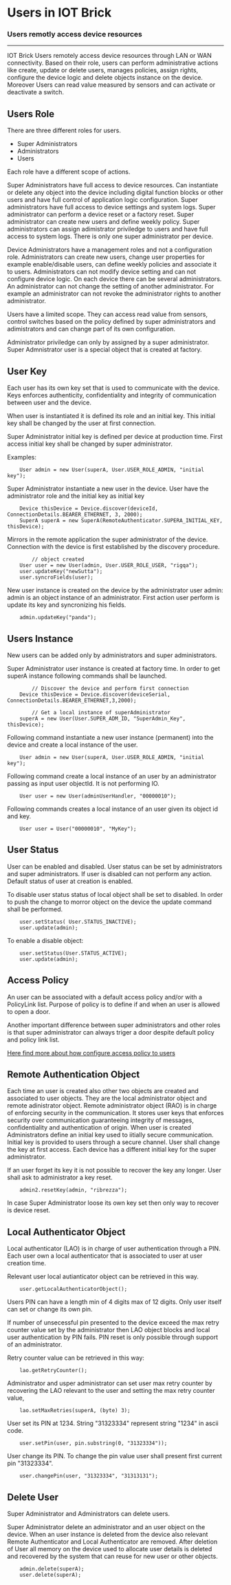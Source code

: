 # Users in IOT Brick

### Users remotly access device resources

---

IOT Brick Users remotely access device resources through LAN or WAN connectivity. Based on their role, users can perform administrative actions like create, update or delete users, manages policies, assign rights, configure the device logic and delete objects instance on the device. Moreover Users can read value measured by sensors and can activate or deactivate a switch.

## Users Role
There are three different roles for users.

- Super Administrators
- Administrators
- Users

Each role have a different scope of actions.

Super Administrators have full access to device resources. Can instantiate or delete any object into the device including digital function blocks or other users and have full control of application logic configuration. Super administrators have full access to device settings and system logs. Super administrator can perform a device reset or a factory reset. Super administrator can create new users and define weekly policy. Super administrators can assign adimistrator priviledge to users and have full access to system logs. There is only one super administrator per device. 

Device Administrators have a management roles and not a configuration role. Administrators can create new users, change user properties for example enable/disable users, can define weekly policies and associate it to users. Administrators can not modify device setting and can not configure device logic. On each device there can be several administrators. An administrator can not change the setting of another administrator. For example an administrator can not revoke the administrator rights to another administrator.

Users have a limited scope. They can access read value from sensors, control switches based on the policy defined by super administrators and adimistrators and can change part of its own configuration.

Administrator priviledge can only by assigned by a super administrator.
Super Admnistrator user is a special object that is created at factory.

## User Key
Each user has its own key set that is used to communicate with the device. Keys enforces authenticity, confidentiality and integrity of communication between user and the device.

When user is instantiated it is defined its role and an initial key. This initial key shall be changed by the user at first connection.

Super Administrator initial key is defined per device at production time. First access initial key shall be changed by super administrator.

Examples:
```
	User admin = new User(superA, User.USER_ROLE_ADMIN, "initial key");
```	

Super Administrator instantiate a new user in the device. User have the administrator role and the initial key as initial key

```
	Device thisDevice = Device.discover(deviceId, ConnectionDetails.BEARER_ETHERNET, 3, 2000);
	SuperA superA = new SuperA(RemoteAuthenticator.SUPERA_INITIAL_KEY, thisDevice);
```

Mirrors in the remote application the super administrator of the device. Connection with the device is first established by the discovery procedure.

```
		// object created
	User user = new User(admin, User.USER_ROLE_USER, "rigqa");
	user.updateKey("newSutta");
	user.syncroFields(user);
```
New user instance is created on the device by the administrator user admin: admin is an object instance of an administrator.  First action user perform is update its key and syncronizing his fields.

```
	admin.updateKey("panda");
```
## Users Instance
New users can be added only by administrators and super administrators.

Super Administrator user instance is created at factory time. In order to get superA instance following commands shall be launched.

```
		// Discover the device and perform first connection
	Device thisDevice = Device.discover(deviceSerial, ConnectionDetails.BEARER_ETHERNET,3,2000);     
	
		// Get a local instance of superAdministrator
	superA = new User(User.SUPER_ADM_ID, "SuperAdmin_Key", thisDevice);  
```

Following command instantiate a new user instance (permanent) into the device and create a local instance of the user.
```
	User admin = new User(superA, User.USER_ROLE_ADMIN, "initial key");
```

Following command create a local instance of an user by an administrator passing as input user objectId. It is not performing IO.
```
	User user = new User(adminUserHandler, "00000010");
```

Following commands creates a local instance of an user given its object id and key.
```
	User user = User("00000010", "MyKey");
```
## User Status
User can be enabled and disabled. User status can be set by administrators and super administrators. If user is disabled can not perform any action. Default status of user at creation is enabled.

To disable user status status of local object shall be set to disabled. In order to push the change to morror object on the device the update command shall be performed.

```                      
	user.setStatus( User.STATUS_INACTIVE);
	user.update(admin);
```
To enable a disable object:
```
	user.setStatus(User.STATUS_ACTIVE);
	user.update(admin);
```
## Access Policy
An user can be associated with a default access policy and/or with a PolicyLink list. Purpose of policy is to define if and when an user is allowed to open a door.

Another important difference between super administrators and other roles is that super administrator can always triger a door despite default policy and policy link list.

[Here find more about how configure access policy to users](md/ACCESS_POLICY.md)

## Remote Authentication Object
Each time an user is created also other two objects are created and associated to user objects. They are the local administrator object and remote adinistrator object.
Remote administrator object (RAO) is in charge of enforcing security in the communication. It stores user keys that enforces security over communication guaranteeing integrity of messages, confidentiality and authentication of origin.
When user is created Administrators define an initial key used to iitially secure communication. Initial key is provided to users through a secure channel. User shall change the key at first access.
Each device has a different initial key for the super administrator.

If an user forget its key it is not possible to recover the key any longer. User shall ask to administrator a key reset.

```
	admin2.resetKey(admin, "ribrezza");
```

In case Super Administrator loose its own key set then only way to recover is device reset.

## Local Authenticator Object
Local authenticator (LAO) is in charge of user authentication through a PIN. Each user own a local authenticator that is associated to user at user creation time.

Relevant user local autianticator object can be retrieved in this way.
```
	user.getLocalAuthenticatorObject();
```

Users PIN can have a length min of 4 digits max of 12 digits. Only user itself can set or change its own pin. 

If number of unsecessful pin presented to the device exceed the max retry counter value set by the administrator then LAO object blocks and local user authentication by PIN fails. PIN reset is only possible through support of an administrator.

Retry counter value can be retrieved in this way:
```
	lao.getRetryCounter();
```
Administrator and usper administrator can set user max retry counter by recovering the LAO relevant to the user and setting the max retry counter value,
```
	lao.setMaxRetries(superA, (byte) 3);
```
User set its PIN at 1234. String "31323334" represent string "1234" in ascii code.
```
	user.setPin(user, pin.substring(0, "31323334"));
```
User change its PIN. To change the pin value user shall present first current pin "31323334".
```
	user.changePin(user, "31323334", "31313131");
```

## Delete User
Super Administrator and Administrators can delete users.

Super Administrator delete an administrator and an user object on the device. When an user instance is deleted from the device also relevant Remote Authenticator and Local Authenticator are removed. After deletion of User all memory on the device used to allocate user details is deleted and recovered by the system that can reuse for new user or other objects.
```
	admin.delete(superA);
	user.delete(superA);
```
